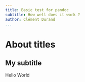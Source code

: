```yaml
---
title: Basic test for pandoc
subtitle: How well does it work ?
author: Clément Durand
...
```


# About titles

## My subtitle

Hello World
